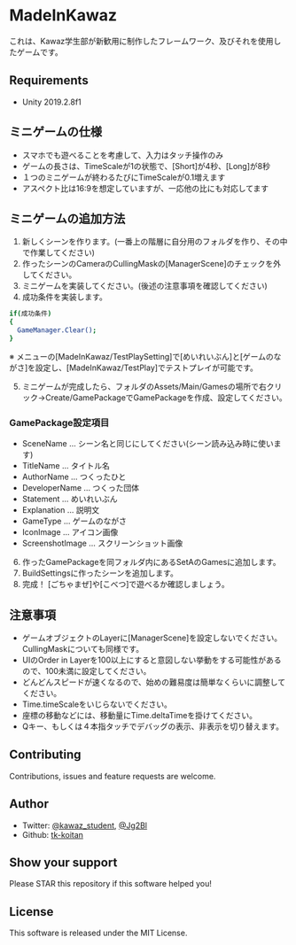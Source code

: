 # MadeInKawaz
これは、Kawaz学生部が新歓用に制作したフレームワーク、及びそれを使用したゲームです。

## Requirements
- Unity 2019.2.8f1

## ミニゲームの仕様
- スマホでも遊べることを考慮して、入力はタッチ操作のみ
- ゲームの長さは、TimeScaleが1の状態で、[Short]が4秒、[Long]が8秒
- １つのミニゲームが終わるたびにTimeScaleが0.1増えます
- アスペクト比は16:9を想定していますが、一応他の比にも対応してます

## ミニゲームの追加方法
1. 新しくシーンを作ります。(一番上の階層に自分用のフォルダを作り、その中で作業してください)
2. 作ったシーンのCameraのCullingMaskの[ManagerScene]のチェックを外してください。
3. ミニゲームを実装してください。(後述の注意事項を確認してください)
4. 成功条件を実装します。

```bash
if(成功条件)
{
  GameManager.Clear();
}
```

※ メニューの[MadeInKawaz/TestPlaySetting]で[めいれいぶん]と[ゲームのながさ]を設定し、[MadeInKawaz/TestPlay]でテストプレイが可能です。

5. ミニゲームが完成したら、フォルダのAssets/Main/Gamesの場所で右クリック→Create/GamePackageでGamePackageを作成、設定してください。

### GamePackage設定項目
- SceneName … シーン名と同じにしてください(シーン読み込み時に使います)
- TitleName … タイトル名
- AuthorName … つくったひと
- DeveloperName … つくった団体
- Statement … めいれいぶん
- Explanation … 説明文
- GameType … ゲームのながさ
- IconImage … アイコン画像
- ScreenshotImage … スクリーンショット画像

6. 作ったGamePackageを同フォルダ内にあるSetAのGamesに追加します。
7. BuildSettingsに作ったシーンを追加します。
8. 完成！ [ごちゃまぜ]や[こべつ]で遊べるか確認しましょう。


## 注意事項
- ゲームオブジェクトのLayerに[ManagerScene]を設定しないでください。CullingMaskについても同様です。
- UIのOrder in Layerを100以上にすると意図しない挙動をする可能性があるので、100未満に設定してください。
- どんどんスピードが速くなるので、始めの難易度は簡単なくらいに調整してください。
- Time.timeScaleをいじらないでください。
- 座標の移動などには、移動量にTime.deltaTimeを掛けてください。
- Qキー、もしくは４本指タッチでデバッグの表示、非表示を切り替えます。

## Contributing
Contributions, issues and feature requests are welcome.

## Author
- Twitter: [@kawaz_student](https://twitter.com/kawaz_student), [@Jg2Bl](https://twitter.com/Jg2Bl)
- Github: [tk-koitan](https://github.com/tk-koitan)

## Show your support
Please STAR this repository if this software helped you!

## License
This software is released under the MIT License.
